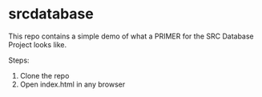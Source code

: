 # srcdatabase
This repo contains a simple demo of what a PRIMER for the SRC Database Project looks like. 

Steps:
1. Clone the repo
2. Open index.html in any browser 
